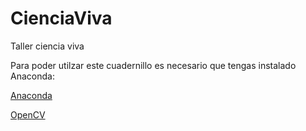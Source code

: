 # CienciaViva
Taller ciencia viva

Para poder utilzar este cuadernillo es necesario que tengas instalado Anaconda:

[Anaconda](https://www.anaconda.com/download/success)

[OpenCV](https://anaconda.org/conda-forge/opencv)

